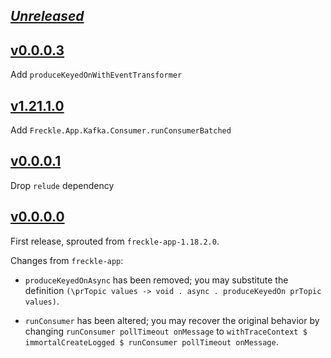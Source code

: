 ## [_Unreleased_](freckle-kafka-v0.0.0.3...main)

## [v0.0.0.3](https://github.com/freckle/freckle-app/compare/freckle-kafka-v0.0.0.2...freckle-kafka-v0.0.0.3)

Add `produceKeyedOnWithEventTransformer`

## [v1.21.1.0](https://github.com/freckle/freckle-app/compare/freckle-kafka-v0.0.0.1...freckle-kafka-v0.0.0.2)

Add `Freckle.App.Kafka.Consumer.runConsumerBatched`

## [v0.0.0.1](https://github.com/freckle/freckle-app/compare/freckle-kafka-v0.0.0.0...freckle-kafka-v0.0.0.1)

Drop `relude` dependency

## [v0.0.0.0](https://github.com/freckle/freckle-app/tree/freckle-kafka-v0.0.0.0/freckle-kafka)

First release, sprouted from `freckle-app-1.18.2.0`.

Changes from `freckle-app`:

- `produceKeyedOnAsync` has been removed; you may substitute the definition
  `(\prTopic values -> void . async . produceKeyedOn prTopic values)`.

- `runConsumer` has been altered; you may recover the original behavior by
  changing `runConsumer pollTimeout onMessage` to
  `withTraceContext $ immortalCreateLogged $ runConsumer pollTimeout onMessage`.
